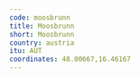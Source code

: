 ```yaml
---
code: moosbrunn
title: Moosbrunn
short: Moosbrunn
country: austria
itu: AUT
coordinates: 48.00667,16.46167
---
```

